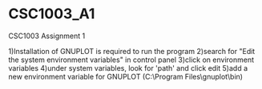 # CSC1003_A1
 CSC1003 Assignment 1

1)Installation of GNUPLOT is required to run the program
2)search for "Edit the system environment variables" in control panel
3)click on environment variables
4)under system variables, look for 'path' and click edit
5)add a new environment variable for GNUPLOT (C:\Program Files\gnuplot\bin)